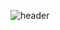 ![header](https://capsule-render.vercel.app/api?type=waving&color=gradient&height=120&animation=fadeIn&section=footer&text=⛵&fontAlign=70)
